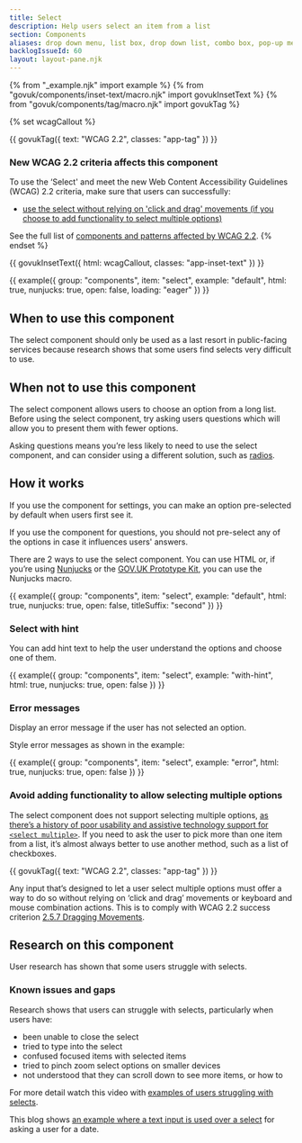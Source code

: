 ```yaml
---
title: Select
description: Help users select an item from a list
section: Components
aliases: drop down menu, list box, drop down list, combo box, pop-up menu
backlogIssueId: 60
layout: layout-pane.njk
---
```


{% from "_example.njk" import example %}
{% from "govuk/components/inset-text/macro.njk" import govukInsetText %}
{% from "govuk/components/tag/macro.njk" import govukTag %}

{% set wcagCallout %}

{{ govukTag({
  text: "WCAG 2.2",
  classes: "app-tag"
}) }}

### New WCAG 2.2 criteria affects this component

To use the ‘Select' and meet the new Web Content Accessibility Guidelines (WCAG) 2.2 criteria, make sure that users can successfully:

- <a href="/components/select/#wcag-avoid-dragging-multiple-options">use the select without relying on 'click and drag' movements (if you choose to add functionality to select multiple options)</a>

See the full list of [components and patterns affected by WCAG 2.2](/accessibility/WCAG-2.2/#components-and-patterns-affected-in-the-design-system).
{% endset %}

{{ govukInsetText({
  html: wcagCallout,
  classes: "app-inset-text"
}) }}

{{ example({ group: "components", item: "select", example: "default", html: true, nunjucks: true, open: false, loading: "eager" }) }}

## When to use this component

The select component should only be used as a last resort in public-facing services because research shows that some users find selects very difficult to use.

## When not to use this component

The select component allows users to choose an option from a long list. Before using the select component, try asking users questions which will allow you to present them with fewer options.

Asking questions means you’re less likely to need to use the select component, and can consider using a different solution, such as [radios](/components/radios/).

## How it works

If you use the component for settings, you can make an option pre-selected by default when users first see it.

If you use the component for questions, you should not pre-select any of the options in case it influences users' answers.

There are 2 ways to use the select component. You can use HTML or, if you’re using [Nunjucks](https://mozilla.github.io/nunjucks/) or the [GOV.UK Prototype Kit](https://prototype-kit.service.gov.uk), you can use the Nunjucks macro.

{{ example({ group: "components", item: "select", example: "default", html: true, nunjucks: true, open: false, titleSuffix: "second" }) }}

### Select with hint

You can add hint text to help the user understand the options and choose one of them.

{{ example({ group: "components", item: "select", example: "with-hint", html: true, nunjucks: true, open: false }) }}

### Error messages

Display an error message if the user has not selected an option.

Style error messages as shown in the example:

{{ example({ group: "components", item: "select", example: "error", html: true, nunjucks: true, open: false }) }}

### Avoid adding functionality to allow selecting multiple options

The select component does not support selecting multiple options, [as there’s a history of poor usability and assistive technology support for `<select multiple>`](https://www.24a11y.com/2019/select-your-poison/). If you need to ask the user to pick more than one item from a list, it’s almost always better to use another method, such as a list of checkboxes.

<div class="app-wcag-22" id="wcag-avoid-dragging-multiple-options" role="note">
  {{ govukTag({
    text: "WCAG 2.2",
    classes: "app-tag"
  }) }}
  <p>Any input that’s designed to let a user select multiple options must offer a way to do so without relying on ‘click and drag’ movements or keyboard and mouse combination actions. This is to comply with WCAG 2.2 success criterion <a href="https://www.w3.org/WAI/WCAG22/Understanding/dragging-movements.html">2.5.7 Dragging Movements</a>.</p>
</div>

## Research on this component

User research has shown that some users struggle with selects.

### Known issues and gaps

Research shows that users can struggle with selects, particularly when users have:

- been unable to close the select
- tried to type into the select
- confused focused items with selected items
- tried to pinch zoom select options on smaller devices
- not understood that they can scroll down to see more items, or how to

For more detail watch this video with [examples of users struggling with selects](https://www.youtube.com/watch?v=CUkMCQR4TpY).

This blog shows [an example where a text input is used over a select](https://designnotes.blog.gov.uk/2013/12/05/asking-for-a-date-of-birth/) for asking a user for a date.
